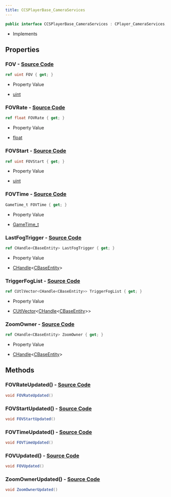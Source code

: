 ```yaml
---
title: CCSPlayerBase_CameraServices
---
```


```csharp
public interface CCSPlayerBase_CameraServices : CPlayer_CameraServices, CPlayerPawnComponent, ISchemaClass<CPlayerPawnComponent>, ISchemaClass<CPlayer_CameraServices>, ISchemaClass<CCSPlayerBase_CameraServices>, ISchemaField, ISchemaClass, INativeHandle
```

- Implements

## Properties

### **FOV** - [Source Code](https://github.com/swiftly-solution/swiftlys2/blob/main/managed/src/SwiftlyS2.Generated/Schemas/Interfaces/CCSPlayerBase_CameraServices.cs#L16)

```csharp
ref uint FOV { get; }
```

- Property Value

- [uint](https://learn.microsoft.com/dotnet/api/system.uint32)

### **FOVRate** - [Source Code](https://github.com/swiftly-solution/swiftlys2/blob/main/managed/src/SwiftlyS2.Generated/Schemas/Interfaces/CCSPlayerBase_CameraServices.cs#L22)

```csharp
ref float FOVRate { get; }
```

- Property Value

- [float](https://learn.microsoft.com/dotnet/api/system.single)

### **FOVStart** - [Source Code](https://github.com/swiftly-solution/swiftlys2/blob/main/managed/src/SwiftlyS2.Generated/Schemas/Interfaces/CCSPlayerBase_CameraServices.cs#L18)

```csharp
ref uint FOVStart { get; }
```

- Property Value

- [uint](https://learn.microsoft.com/dotnet/api/system.uint32)

### **FOVTime** - [Source Code](https://github.com/swiftly-solution/swiftlys2/blob/main/managed/src/SwiftlyS2.Generated/Schemas/Interfaces/CCSPlayerBase_CameraServices.cs#L20)

```csharp
GameTime_t FOVTime { get; }
```

- Property Value

- [GameTime_t](/docs/api/shared/schemadefinitions/gametime_t)

### **LastFogTrigger** - [Source Code](https://github.com/swiftly-solution/swiftlys2/blob/main/managed/src/SwiftlyS2.Generated/Schemas/Interfaces/CCSPlayerBase_CameraServices.cs#L28)

```csharp
ref CHandle<CBaseEntity> LastFogTrigger { get; }
```

- Property Value

- [CHandle](/docs/api/shared/natives/chandle-1)<[CBaseEntity](/docs/api/shared/schemadefinitions/cbaseentity)>

### **TriggerFogList** - [Source Code](https://github.com/swiftly-solution/swiftlys2/blob/main/managed/src/SwiftlyS2.Generated/Schemas/Interfaces/CCSPlayerBase_CameraServices.cs#L26)

```csharp
ref CUtlVector<CHandle<CBaseEntity>> TriggerFogList { get; }
```

- Property Value

- [CUtlVector](/docs/api/-1)<[CHandle](/docs/api/shared/natives/chandle-1)<[CBaseEntity](/docs/api/shared/schemadefinitions/cbaseentity)>>

### **ZoomOwner** - [Source Code](https://github.com/swiftly-solution/swiftlys2/blob/main/managed/src/SwiftlyS2.Generated/Schemas/Interfaces/CCSPlayerBase_CameraServices.cs#L24)

```csharp
ref CHandle<CBaseEntity> ZoomOwner { get; }
```

- Property Value

- [CHandle](/docs/api/shared/natives/chandle-1)<[CBaseEntity](/docs/api/shared/schemadefinitions/cbaseentity)>

## Methods

### **FOVRateUpdated()** - [Source Code](https://github.com/swiftly-solution/swiftlys2/blob/main/managed/src/SwiftlyS2.Generated/Schemas/Interfaces/CCSPlayerBase_CameraServices.cs#L33)

```csharp
void FOVRateUpdated()
```

### **FOVStartUpdated()** - [Source Code](https://github.com/swiftly-solution/swiftlys2/blob/main/managed/src/SwiftlyS2.Generated/Schemas/Interfaces/CCSPlayerBase_CameraServices.cs#L31)

```csharp
void FOVStartUpdated()
```

### **FOVTimeUpdated()** - [Source Code](https://github.com/swiftly-solution/swiftlys2/blob/main/managed/src/SwiftlyS2.Generated/Schemas/Interfaces/CCSPlayerBase_CameraServices.cs#L32)

```csharp
void FOVTimeUpdated()
```

### **FOVUpdated()** - [Source Code](https://github.com/swiftly-solution/swiftlys2/blob/main/managed/src/SwiftlyS2.Generated/Schemas/Interfaces/CCSPlayerBase_CameraServices.cs#L30)

```csharp
void FOVUpdated()
```

### **ZoomOwnerUpdated()** - [Source Code](https://github.com/swiftly-solution/swiftlys2/blob/main/managed/src/SwiftlyS2.Generated/Schemas/Interfaces/CCSPlayerBase_CameraServices.cs#L34)

```csharp
void ZoomOwnerUpdated()
```

